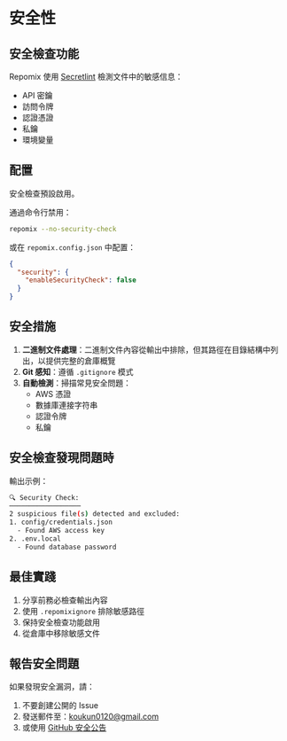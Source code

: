 # 安全性

## 安全檢查功能

Repomix 使用 [Secretlint](https://github.com/secretlint/secretlint) 檢測文件中的敏感信息：
- API 密鑰
- 訪問令牌
- 認證憑證
- 私鑰
- 環境變量

## 配置

安全檢查預設啟用。

通過命令行禁用：
```bash
repomix --no-security-check
```

或在 `repomix.config.json` 中配置：
```json
{
  "security": {
    "enableSecurityCheck": false
  }
}
```

## 安全措施

1. **二進制文件處理**：二進制文件內容從輸出中排除，但其路徑在目錄結構中列出，以提供完整的倉庫概覽
2. **Git 感知**：遵循 `.gitignore` 模式
3. **自動檢測**：掃描常見安全問題：
    - AWS 憑證
    - 數據庫連接字符串
    - 認證令牌
    - 私鑰

## 安全檢查發現問題時

輸出示例：
```bash
🔍 Security Check:
──────────────────
2 suspicious file(s) detected and excluded:
1. config/credentials.json
  - Found AWS access key
2. .env.local
  - Found database password
```

## 最佳實踐

1. 分享前務必檢查輸出內容
2. 使用 `.repomixignore` 排除敏感路徑
3. 保持安全檢查功能啟用
4. 從倉庫中移除敏感文件

## 報告安全問題

如果發現安全漏洞，請：
1. 不要創建公開的 Issue
2. 發送郵件至：koukun0120@gmail.com
3. 或使用 [GitHub 安全公告](https://github.com/yamadashy/repomix/security/advisories/new)
